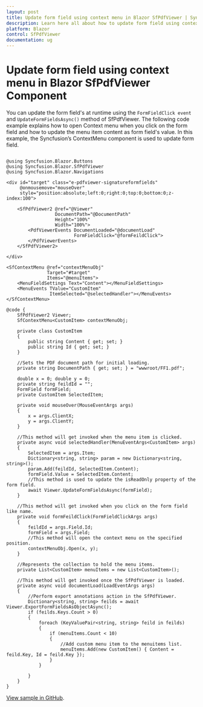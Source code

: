 ```yaml
---
layout: post
title: Update form field using context menu in Blazor SfPdfViewer | Syncfusion
description: Learn here all about how to update form field using context menu in Syncfusion Blazor SfPdfViewer component and more.
platform: Blazor
control: SfPdfViewer
documentation: ug
---
```


# Update form field using context menu in Blazor SfPdfViewer Component

You can update the form field's at runtime using the `FormFieldClick event` and `UpdateFormFieldsAsync()` method of SfPdfViewer. The following code example explains how to open Context menu when you click on the form field and how to update the menu item content as form field's value. In this example, the Syncfusion’s ContextMenu component is used to update form field.


```cshtml

@using Syncfusion.Blazor.Buttons
@using Syncfusion.Blazor.SfPdfViewer
@using Syncfusion.Blazor.Navigations

<div id="target" class="e-pdfviewer-signatureformfields"
     @onmousemove="mouseOver"
     style="position:absolute;left:0;right:0;top:0;bottom:0;z-index:100">

    <SfPdfViewer2 @ref="@Viewer"
                  DocumentPath="@DocumentPath"
                  Height="100%"
                  Width="100%">
        <PdfViewerEvents DocumentLoaded="@documentLoad"
                         FormFieldClick="@formFeildClick">
        </PdfViewerEvents>
    </SfPdfViewer2>

</div>

<SfContextMenu @ref="contextMenuObj"
               Target="#target"
               Items="@menuItems">
    <MenuFieldSettings Text="Content"></MenuFieldSettings>
    <MenuEvents TValue="CustomItem"
                ItemSelected="@selectedHandler"></MenuEvents>
</SfContextMenu>

@code {
    SfPdfViewer2 Viewer;
    SfContextMenu<CustomItem> contextMenuObj;

    private class CustomItem
    {
        public string Content { get; set; }
        public string Id { get; set; }
    }

    //Sets the PDF document path for initial loading.
    private string DocumentPath { get; set; } = "wwwroot/FF1.pdf";

    double x = 0; double y = 0;
    private string feildId = "";
    FormField formField;
    private CustomItem SelectedItem;

    private void mouseOver(MouseEventArgs args)
    {
        x = args.ClientX;
        y = args.ClientY;
    }

    //This method will get invoked when the menu item is clicked.
    private async void selectedHandler(MenuEventArgs<CustomItem> args)
    {
        SelectedItem = args.Item;
        Dictionary<string, string> param = new Dictionary<string, string>();
        param.Add(feildId, SelectedItem.Content);
        formField.Value = SelectedItem.Content;
        //This method is used to update the isReadOnly property of the form field.
        await Viewer.UpdateFormFieldsAsync(formField);
    }

    //This method will get invoked when you click on the form field like name.
    private void formFeildClick(FormFieldClickArgs args)
    {
        feildId = args.Field.Id;
        formField = args.Field;
        //This method will open the context menu on the specified position.
        contextMenuObj.Open(x, y);
    }

    //Represents the collection to hold the menu items.
    private List<CustomItem> menuItems = new List<CustomItem>();

    //This method will get invoked once the SfPdfViewer is loaded.
    private async void documentLoad(LoadEventArgs args)
    {
        //Perform export annotations action in the SfPdfViewer.
        Dictionary<string, string> feilds = await Viewer.ExportFormFieldsAsObjectAsync();
        if (feilds.Keys.Count > 0)
        {
            foreach (KeyValuePair<string, string> feild in feilds)
            {
                if (menuItems.Count < 10)
                {
                    //Add custom menu item to the menuitems list.
                    menuItems.Add(new CustomItem() { Content = feild.Key, Id = feild.Key });
                }
            }

        }
    }
}

```

[View sample in GitHub](https://github.com/SyncfusionExamples/blazor-pdf-viewer-examples/tree/master/Common/Update%20form%20fileds%20using%20Context%20Menu%20-%20SfPdfViewer).